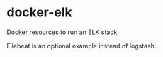 # docker-elk

Docker resources to run an ELK stack

Filebeat is an optional example instead of logstash.
